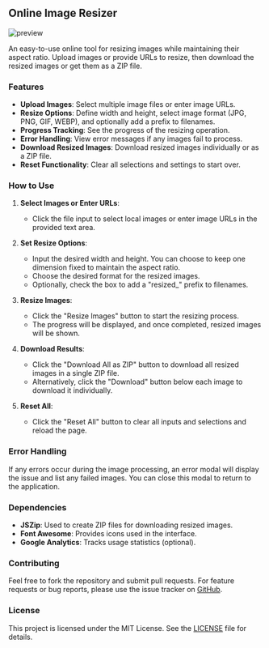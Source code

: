 ## Online Image Resizer
![preview](https://github.com/user-attachments/assets/b5d6bca8-b9a4-4fdd-8aa2-c218b4e91cd0)

An easy-to-use online tool for resizing images while maintaining their aspect ratio. Upload images or provide URLs to resize, then download the resized images or get them as a ZIP file.

### Features

- **Upload Images**: Select multiple image files or enter image URLs.
- **Resize Options**: Define width and height, select image format (JPG, PNG, GIF, WEBP), and optionally add a prefix to filenames.
- **Progress Tracking**: See the progress of the resizing operation.
- **Error Handling**: View error messages if any images fail to process.
- **Download Resized Images**: Download resized images individually or as a ZIP file.
- **Reset Functionality**: Clear all selections and settings to start over.

### How to Use

1. **Select Images or Enter URLs**:

   - Click the file input to select local images or enter image URLs in the provided text area.

2. **Set Resize Options**:

   - Input the desired width and height. You can choose to keep one dimension fixed to maintain the aspect ratio.
   - Choose the desired format for the resized images.
   - Optionally, check the box to add a "resized\_" prefix to filenames.

3. **Resize Images**:

   - Click the "Resize Images" button to start the resizing process.
   - The progress will be displayed, and once completed, resized images will be shown.

4. **Download Results**:

   - Click the "Download All as ZIP" button to download all resized images in a single ZIP file.
   - Alternatively, click the "Download" button below each image to download it individually.

5. **Reset All**:
   - Click the "Reset All" button to clear all inputs and selections and reload the page.

### Error Handling

If any errors occur during the image processing, an error modal will display the issue and list any failed images. You can close this modal to return to the application.

### Dependencies

- **JSZip**: Used to create ZIP files for downloading resized images.
- **Font Awesome**: Provides icons used in the interface.
- **Google Analytics**: Tracks usage statistics (optional).

### Contributing

Feel free to fork the repository and submit pull requests. For feature requests or bug reports, please use the issue tracker on [GitHub](https://github.com/saramjh/resizeIMG).

### License

This project is licensed under the MIT License. See the [LICENSE](LICENSE) file for details.
